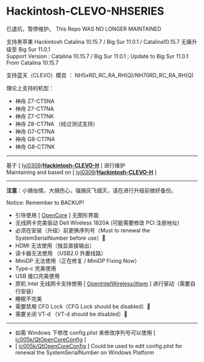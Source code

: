 # Hackintosh-CLEVO-NHSERIES
已退坑，暂停维护。
This Repo WAS NO LONGER MAINTAINED

支持黑苹果 Hackintosh Catalina 10.15.7 / Big Sur 11.0.1 / Catalina10.15.7 无痛升级至 Big Sur 11.0.1  
Support Version : Catalina 10.15.7 / Big Sur 11.0.1 ; Update to Big Sur 11.0.1 From Catalina 10.15.7

支持蓝天（CLEVO）模具 ： NH5xRD_RC_RA_RH(Q)/NH70RD_RC_RA_RH(Q)

理论上支持的机型：

* 神舟 Z7-CT5NA
* 神舟 Z7-CT7NA
* 神舟 Z7-CT7NK
* 神舟 Z8-CT7NA （经过测试支持）
* 神舟 G7-CT7NA
* 神舟 G8-CT7NA
* 神舟 G8-CT7NK

---
 
基于  [ [lyj0309](https://github.com/lyj0309)/**[Hackintosh-CLEVO-H](https://github.com/lyj0309/Hackintosh-CLEVO-H)** ] 进行维护  
Maintaining and based on [ [lyj0309](https://github.com/lyj0309)/**[Hackintosh-CLEVO-H](https://github.com/lyj0309/Hackintosh-CLEVO-H)** ]

---

**注意**：小搞怡情，大搞伤心，强搞灰飞烟灭，请在进行升级前做好备份。

Notice: Remember to BACKUP!

- 引导使用 [ [OpenCore](https://github.com/acidanthera/OpenCorePkg) ] 无图形界面
- 无线网卡完美驱动 Dell Wireless 1820A (可能需要修改 PCI 注册地址)
- 必须在安装（升级）前更换序列号（Must to renewal the SystemSerialNumber before use）🚀️
- HDMI 无法使用（独显直接输出）
- 读卡器无法使用 （USB2.0 外置线路）
- MiniDP 无法使用（正在修复 / MiniDP Fixing Now）
- Type-c 完美使用
- USB 接口完美使用
- 原机 Intel 无线网卡支持使用 [ [OpenIntelWireless/itlwm](https://github.com/OpenIntelWireless/itlwm) ] 进行驱动（需要自行安装）
- 睡眠不完美
- 需要禁用 CFG Lock（CFG Lock should be disabled）🚀️
- 需要关闭 VT-d （VT-d should be disabled）🚀️

---

* 如需 Windows 下修改 config.plist 来修改序列号可以使用 [ [ic005k/QtOpenCoreConfig](https://github.com/ic005k/QtOpenCoreConfig) ]
* [ [ic005k/QtOpenCoreConfig](https://github.com/ic005k/QtOpenCoreConfig) ] Could be used to edit config.plist for renewal the SystemSerialNumber on Windows Platform
